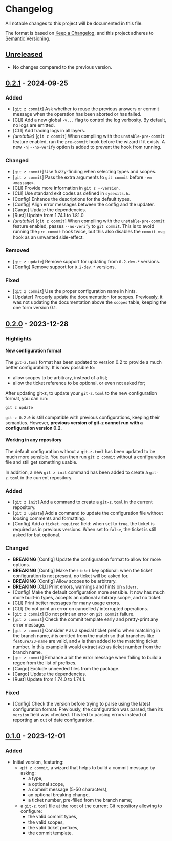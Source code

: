 # Changelog

All notable changes to this project will be documented in this file.

The format is based on [Keep a Changelog](https://keepachangelog.com/en/1.0.0/),
and this project adheres to [Semantic
Versioning](https://semver.org/spec/v2.0.0.html).

## [Unreleased]

* No changes compared to the previous version.

## [0.2.1] - 2024-09-25

### Added

* [`git z commit`] Ask whether to reuse the previous answers or commit message
    when the operation has been aborted or has failed.
* [CLI] Add a new global `-v...` flag to control the log verbosity. By default,
    no logs are emitted.
* [CLI] Add tracing logs in all layers.
* *(unstable)* [`git z commit`] When compiling with the `unstable-pre-commit`
    feature enabled, run the `pre-commit` hook before the wizard if it exists. A
    new `-n|--no-verify` option is added to prevent the hook from running.

### Changed

* [`git z commit`] Use fuzzy-finding when selecting types and scopes.
* [`git z commit`] Pass the extra arguments to `git commit` before `-em
    <message>`.
* [CLI] Provide more information in `git z --version`.
* [CLI] Use standard exit codes as defined in `sysexits.h`.
* [Config] Enhance the descriptions for the default types.
* [Config] Align error messages between the config and the updater.
* [Cargo] Update the dependencies.
* [Rust] Update from 1.74.1 to 1.81.0.
* *(unstable)* [`git z commit`] When compiling with the `unstable-pre-commit`
    feature enabled, passes `--no-verify` to `git commit`. This is to avoid
    running the `pre-commit` hook twice, but this also disables the `commit-msg`
    hook as an unwanted side-effect.

### Removed

* [`git z update`] Remove support for updating from `0.2-dev.*` versions.
* [Config] Remove support for `0.2-dev.*` versions.

### Fixed

* [`git z commit`] Use the proper configuration name in hints.
* [Updater] Properly update the documentation for scopes. Previously, it was not
    updating the documentation above the `scopes` table, keeping the one form
    version 0.1.

## [0.2.0] - 2023-12-28

### Highlights

#### New configuration format

The `git-z.toml` format has been updated to version 0.2 to provide a much better
configurability. It is now possible to:

* allow scopes to be arbitrary, instead of a list;
* allow the ticket reference to be optional, or even not asked for;

After updating git-z, to update your `git-z.toml` to the new configuration
format, you can run:

    git z update

`git-z 0.2.0` is still compatible with previous configurations, keeping their
semantics. However, **previous version of git-z cannot run with a configuration
version 0.2**.

#### Working in any repository

The default configuration without a `git-z.toml` has been updated to be much
more sensible. You can then run `git z commit` without a configuration file and
still get something usable.

In addition, a new `git z init` command has been added to create a `git-z.toml`
in the current repository.

### Added

* [`git z init`] Add a command to create a `git-z.toml` in the current
    repository.
* [`git z update`] Add a command to update the configuration file without
    loosing comments and formatting.
* [Config] Add a `ticket.required` field: when set to `true`, the ticket is
    required as in previous versions. When set to `false`, the ticket is still
    asked for but optional.

### Changed

* **BREAKING** [Config] Update the configuration format to allow for more
    options.
* **BREAKING** [Config] Make the `ticket` key optional: when the ticket
    configuration is not present, no ticket will be asked for.
* **BREAKING** [Config] Allow scopes to be arbitrary.
* **BREAKING** [CLI] Print errors, warnings and hints on `stderr`.
* [Config] Make the default configuration more sensible. It now has much more
    built-in types, accepts an optional arbitrary scope, and no ticket.
* [CLI] Print better messages for many usage errors.
* [CLI] Do not print an error on cancelled / interrupted operations.
* [`git z commit`] Do not print an error on `git commit` failure.
* [`git z commit`] Check the commit template early and pretty-print any error
    message.
* [`git z commit`] Consider `#` as a special ticket prefix: when matching in the
    branch name, `#` is omitted from the match so that branches like
    `feature/23-name` are valid, and `#` is then added to the matching ticket
    number. In this example it would extract `#23` as ticket number from the
    branch name.
* [`git z commit`] Enhance a bit the error message when failing to build a
    regex from the list of prefixes.
* [Cargo] Exclude unneeded files from the package.
* [Cargo] Update the dependencies.
* [Rust] Update from 1.74.0 to 1.74.1.

### Fixed

* [Config] Check the version before trying to parse using the latest
    configuration format. Previously, the configuration was parsed, then its
    `version` field was checked. This led to parsing errors instead of reporting
    an out of date configuration.

## [0.1.0] - 2023-12-01

### Added

* Initial version, featuring:
    * `git z commit`, a wizard that helps to build a commit message by asking:
        * a type,
        * a optional scope,
        * a commit message (5-50 characters),
        * an optional breaking change,
        * a ticket number, pre-filled from the branch name;
    * a `git-z.toml` file at the root of the current Git repository allowing
        to configure:
        * the valid commit types,
        * the valid scopes,
        * the valid ticket prefixes,
        * the commit template.

[Unreleased]: https://github.com/ejpcmac/git-z/compare/develop...main
[0.2.1]: https://github.com/ejpcmac/git-z/compare/v0.2.0...v0.2.1
[0.2.0]: https://github.com/ejpcmac/git-z/compare/v0.1.0...v0.2.0
[0.1.0]: https://github.com/ejpcmac/git-z/releases/tag/v0.1.0
